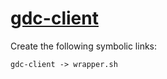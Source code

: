# [gdc-client](https://hpc.nih.gov/apps/gdc-client.html)

Create the following symbolic links:
```
gdc-client -> wrapper.sh
```
